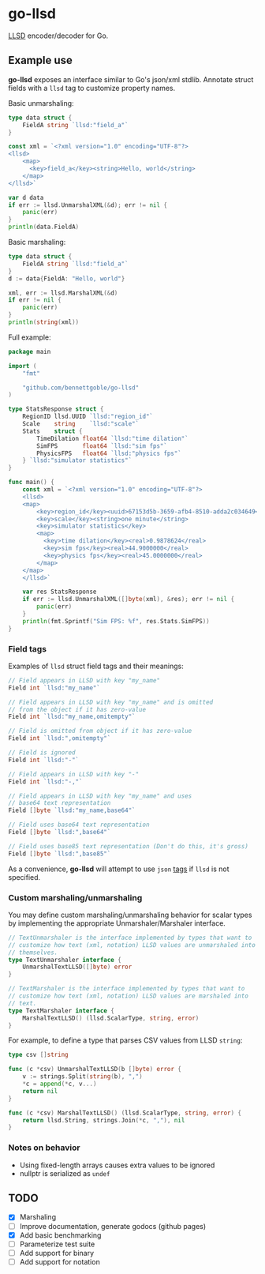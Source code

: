 # go-llsd

[LLSD][llsd] encoder/decoder for Go.

## Example use

**go-llsd** exposes an interface similar to Go's json/xml stdlib. Annotate
struct fields with a `llsd` tag to customize property names. 

Basic unmarshaling:
```go
type data struct {
    FieldA string `llsd:"field_a"`
}

const xml = `<?xml version="1.0" encoding="UTF-8"?>
<llsd>
    <map>
      <key>field_a</key><string>Hello, world</string>
    </map>
</llsd>`

var d data
if err := llsd.UnmarshalXML(&d); err != nil {
    panic(err)
}
println(data.FieldA)
```

Basic marshaling:
```go
type data struct {
    FieldA string `llsd:"field_a"`
}
d := data{FieldA: "Hello, world"}

xml, err := llsd.MarshalXML(&d)
if err != nil {
    panic(err)
}
println(string(xml))
```

Full example:
```go
package main

import (
    "fmt"

    "github.com/bennettgoble/go-llsd"
)

type StatsResponse struct {
    RegionID llsd.UUID `llsd:"region_id"`
    Scale    string    `llsd:"scale"`
    Stats    struct {
        TimeDilation float64 `llsd:"time dilation"`
        SimFPS       float64 `llsd:"sim fps"`
        PhysicsFPS   float64 `llsd:"physics fps"`
    } `llsd:"simulator statistics"`
}

func main() {
    const xml = `<?xml version="1.0" encoding="UTF-8"?>
    <llsd>
    <map>
        <key>region_id</key><uuid>67153d5b-3659-afb4-8510-adda2c034649</uuid>
        <key>scale</key><string>one minute</string>
        <key>simulator statistics</key>
        <map>
          <key>time dilation</key><real>0.9878624</real>
          <key>sim fps</key><real>44.9000000</real>
          <key>physics fps</key><real>45.0000000</real>
        </map>
    </map>
    </llsd>`

    var res StatsResponse
    if err := llsd.UnmarshalXML([]byte(xml), &res); err != nil {
        panic(err)
    }
    println(fmt.Sprintf("Sim FPS: %f", res.Stats.SimFPS))
}
```

### Field tags 

Examples of `llsd` struct field tags and their meanings:

```go
// Field appears in LLSD with key "my_name"
Field int `llsd:"my_name"`

// Field appears in LLSD with key "my_name" and is omitted
// from the object if it has zero-value
Field int `llsd:"my_name,omitempty"`

// Field is omitted from object if it has zero-value
Field int `llsd:",omitempty"`

// Field is ignored
Field int `llsd:"-"`

// Field appears in LLSD with key "-"
Field int `llsd:"-,"`

// Field appears in LLSD with key "my_name" and uses
// base64 text representation 
Field []byte `llsd:"my_name,base64"`

// Field uses base64 text representation 
Field []byte `llsd:",base64"`

// Field uses base85 text representation (Don't do this, it's gross)
Field []byte `llsd:",base85"`
```

As a convenience, **go-llsd** will attempt to use `json` [tags][json] if `llsd` is not
specified.

### Custom marshaling/unmarshaling

You may define custom marshaling/unmarshaling behavior for scalar types by
implementing the appropriate Unmarshaler/Marshaler interface.

```go
// TextUnmarshaler is the interface implemented by types that want to
// customize how text (xml, notation) LLSD values are unmarshaled into
// themselves.
type TextUnmarshaler interface {
	UnmarshalTextLLSD([]byte) error
}

// TextMarshaler is the interface implemented by types that want to
// customize how text (xml, notation) LLSD values are marshaled into
// text.
type TextMarshaler interface {
	MarshalTextLLSD() (llsd.ScalarType, string, error)
}
```

For example, to define a type that parses CSV values from LLSD `string`:
```go
type csv []string

func (c *csv) UnmarshalTextLLSD(b []byte) error {
	v := strings.Split(string(b), ",")
	*c = append(*c, v...)
	return nil
}

func (c *csv) MarshalTextLLSD() (llsd.ScalarType, string, error) {
    return llsd.String, strings.Join(*c, ","), nil
}
```

### Notes on behavior

- Using fixed-length arrays causes extra values to be ignored 
- nullptr is serialized as `undef`

## TODO

- [x] Marshaling
- [ ] Improve documentation, generate godocs (github pages)
- [x] Add basic benchmarking
- [ ] Parameterize test suite
- [ ] Add support for binary
- [ ] Add support for notation 

[llsd]: https://wiki.secondlife.com/wiki/LLSD
[json]: https://pkg.go.dev/encoding/json#Marshal
